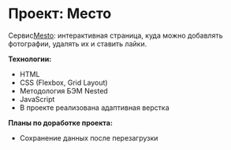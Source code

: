 # Проект: Место


Cервис[Mesto](https://peregudamaria.github.io/mesto/): интерактивная страница, куда можно добавлять фотографии, удалять их и ставить лайки.  

**Технологии:**

* HTML
* CSS (Flexbox, Grid Layout)
* Методология БЭМ Nested
* JavaScript
* В проекте реализована адаптивная верстка

**Планы по доработке проекта:**

* Сохранение данных после перезагрузки 

